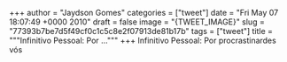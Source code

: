 
+++
author = "Jaydson Gomes"
categories = ["tweet"]
date = "Fri May 07 18:07:49 +0000 2010"
draft = false
image = "{TWEET_IMAGE}"
slug = "77393b7be7d5f49cf0c1c5c8e2f07913de81b17b"
tags = ["tweet"]
title = """Infinitivo Pessoal:  Por ..."""
+++
Infinitivo Pessoal:  Por procrastinardes vós
